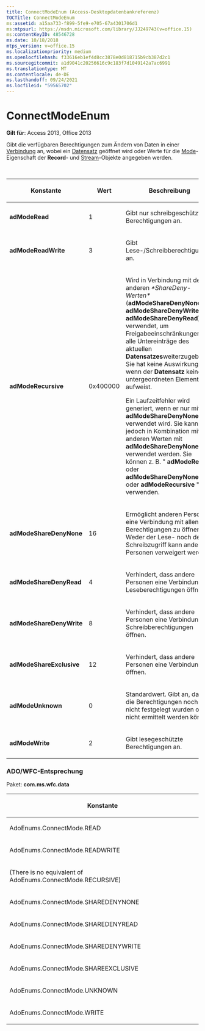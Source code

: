 ```yaml
---
title: ConnectModeEnum (Access-Desktopdatenbankreferenz)
TOCTitle: ConnectModeEnum
ms:assetid: a15aa733-f899-5fe9-e705-67a4301706d1
ms:mtpsurl: https://msdn.microsoft.com/library/JJ249743(v=office.15)
ms:contentKeyID: 48546728
ms.date: 10/18/2018
mtps_version: v=office.15
ms.localizationpriority: medium
ms.openlocfilehash: f33616eb1ef4d8cc3878e0d818715b9cb387d2c1
ms.sourcegitcommit: a1d9041c20256616c9c183f7d1049142a7ac6991
ms.translationtype: MT
ms.contentlocale: de-DE
ms.lasthandoff: 09/24/2021
ms.locfileid: "59565702"
---
```

# <a name="connectmodeenum"></a>ConnectModeEnum

**Gilt für**: Access 2013, Office 2013

Gibt die verfügbaren Berechtigungen zum Ändern von Daten in einer [Verbindung](connection-object-ado.md) an, wobei ein [Datensatz](record-object-ado.md) geöffnet wird oder Werte für die [Mode](mode-property-ado.md)-Eigenschaft der **Record**- und [Stream](stream-object-ado.md)-Objekte angegeben werden.

<br/>

<table>
<colgroup>
<col style="width: 33%" />
<col style="width: 33%" />
<col style="width: 33%" />
</colgroup>
<thead>
<tr class="header">
<th><p>Konstante</p></th>
<th><p>Wert</p></th>
<th><p>Beschreibung</p></th>
</tr>
</thead>
<tbody>
<tr class="odd">
<td><p><strong>adModeRead</strong></p></td>
<td><p>1</p></td>
<td><p>Gibt nur schreibgeschützte Berechtigungen an.</p></td>
</tr>
<tr class="even">
<td><p><strong>adModeReadWrite</strong></p></td>
<td><p>3</p></td>
<td><p>Gibt Lese-/Schreibberechtigungen an.</p></td>
</tr>
<tr class="odd">
<td><p><strong>adModeRecursive</strong></p></td>
<td><p>0x400000</p></td>
<td><p>Wird in Verbindung mit den anderen <em>*ShareDeny-Werten*</em> (<strong>adModeShareDenyNone</strong>, <strong>adModeShareDenyWrite</strong>oder <strong>adModeShareDenyRead</strong>) verwendet, um Freigabeeinschränkungen an alle Untereinträge des aktuellen <strong>Datensatzes</strong>weiterzugeben. Sie hat keine Auswirkungen, wenn der <strong>Datensatz</strong> keine untergeordneten Elemente aufweist.</p><p>Ein Laufzeitfehler wird generiert, wenn er nur mit <strong>adModeShareDenyNone</strong> verwendet wird. Sie kann jedoch in Kombination mit anderen Werten mit <strong>adModeShareDenyNone</strong> verwendet werden. Sie können z. B. &quot; <strong>adModeRead</strong> oder <strong>adModeShareDenyNone</strong> oder <strong>adModeRecursive</strong> &quot; verwenden.</p></td>
</tr>
<tr class="even">
<td><p><strong>adModeShareDenyNone</strong></p></td>
<td><p>16 </p></td>
<td><p>Ermöglicht anderen Personen, eine Verbindung mit allen Berechtigungen zu öffnen. Weder der Lese- noch der Schreibzugriff kann anderen Personen verweigert werden.</p></td>
</tr>
<tr class="odd">
<td><p><strong>adModeShareDenyRead</strong></p></td>
<td><p>4 </p></td>
<td><p>Verhindert, dass andere Personen eine Verbindung mit Leseberechtigungen öffnen.</p></td>
</tr>
<tr class="even">
<td><p><strong>adModeShareDenyWrite</strong></p></td>
<td><p>8 </p></td>
<td><p>Verhindert, dass andere Personen eine Verbindung mit Schreibberechtigungen öffnen.</p></td>
</tr>
<tr class="odd">
<td><p><strong>adModeShareExclusive</strong></p></td>
<td><p>12 </p></td>
<td><p>Verhindert, dass andere Personen eine Verbindung öffnen.</p></td>
</tr>
<tr class="even">
<td><p><strong>adModeUnknown</strong></p></td>
<td><p>0</p></td>
<td><p>Standardwert. Gibt an, dass die Berechtigungen noch nicht festgelegt wurden oder nicht ermittelt werden können.</p></td>
</tr>
<tr class="odd">
<td><p><strong>adModeWrite</strong></p></td>
<td><p>2</p></td>
<td><p>Gibt lesegeschützte Berechtigungen an.</p></td>
</tr>
</tbody>
</table>


### <a name="adowfc-equivalent"></a>ADO/WFC-Entsprechung

Paket: **com.ms.wfc.data**

<table>
<colgroup>
<col style="width: 100%" />
</colgroup>
<thead>
<tr class="header">
<th><p>Konstante</p></th>
</tr>
</thead>
<tbody>
<tr class="odd">
<td><p>AdoEnums.ConnectMode.READ</p></td>
</tr>
<tr class="even">
<td><p>AdoEnums.ConnectMode.READWRITE</p></td>
</tr>
<tr class="odd">
<td><p>(There is no equivalent of AdoEnums.ConnectMode.RECURSIVE)</p></td>
</tr>
<tr class="even">
<td><p>AdoEnums.ConnectMode.SHAREDENYNONE</p></td>
</tr>
<tr class="odd">
<td><p>AdoEnums.ConnectMode.SHAREDENYREAD</p></td>
</tr>
<tr class="even">
<td><p>AdoEnums.ConnectMode.SHAREDENYWRITE</p></td>
</tr>
<tr class="odd">
<td><p>AdoEnums.ConnectMode.SHAREEXCLUSIVE</p></td>
</tr>
<tr class="even">
<td><p>AdoEnums.ConnectMode.UNKNOWN</p></td>
</tr>
<tr class="odd">
<td><p>AdoEnums.ConnectMode.WRITE</p></td>
</tr>
</tbody>
</table>

